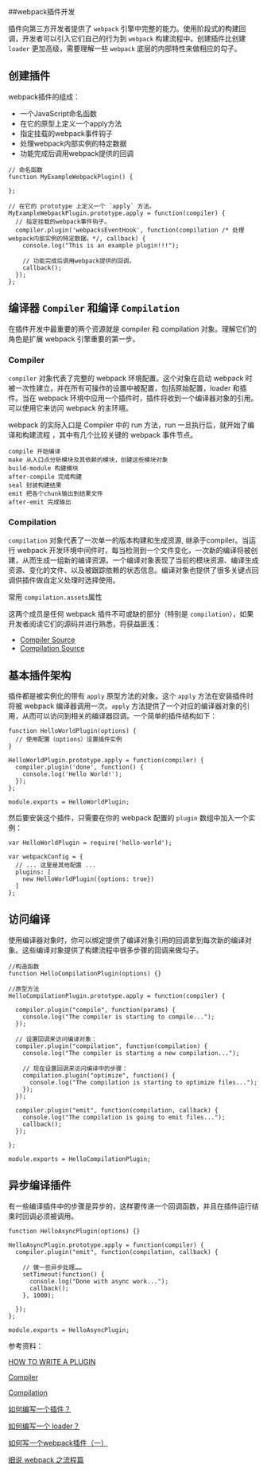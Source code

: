 ##webpack插件开发

插件向第三方开发者提供了 `webpack` 引擎中完整的能力。使用阶段式的构建回调，开发者可以引入它们自己的行为到 `webpack` 构建流程中。创建插件比创建 `loader` 更加高级，需要理解一些 `webpack` 底层的内部特性来做相应的勾子。

## 创建插件

webpack插件的组成：

- 一个JavaScript命名函数
- 在它的原型上定义一个apply方法
- 指定挂载的webpack事件钩子
- 处理webpack内部实例的特定数据
- 功能完成后调用webpack提供的回调

```
// 命名函数
function MyExampleWebpackPlugin() {

};

// 在它的 prototype 上定义一个 `apply` 方法。
MyExampleWebpackPlugin.prototype.apply = function(compiler) {
  // 指定挂载的webpack事件钩子。
  compiler.plugin('webpacksEventHook', function(compilation /* 处理webpack内部实例的特定数据。*/, callback) {
    console.log("This is an example plugin!!!");

    // 功能完成后调用webpack提供的回调。
    callback();
  });
};
```

## 编译器 `Compiler` 和编译 `Compilation`

在插件开发中最重要的两个资源就是 compiler 和 compilation 对象。理解它们的角色是扩展 webpack 引擎重要的第一步。

### Compiler

`compiler` 对象代表了完整的 webpack 环境配置。这个对象在启动 webpack 时被一次性建立，并在所有可操作的设置中被配置，包括原始配置，loader 和插件。当在 webpack 环境中应用一个插件时，插件将收到一个编译器对象的引用。可以使用它来访问 webpack 的主环境。

webpack 的实际入口是 Compiler 中的 run 方法，run 一旦执行后，就开始了编译和构建流程 ，其中有几个比较关键的 webpack 事件节点。

```
compile 开始编译
make 从入口点分析模块及其依赖的模块，创建这些模块对象
build-module 构建模块
after-compile 完成构建
seal 封装构建结果
emit 把各个chunk输出到结果文件
after-emit 完成输出
```

### Compilation

`compilation` 对象代表了一次单一的版本构建和生成资源, 继承于compiler。当运行 webpack 开发环境中间件时，每当检测到一个文件变化，一次新的编译将被创建，从而生成一组新的编译资源。一个编译对象表现了当前的模块资源、编译生成资源、变化的文件、以及被跟踪依赖的状态信息。编译对象也提供了很多关键点回调供插件做自定义处理时选择使用。

常用 `compilation.assets`属性

这两个成员是任何 webpack 插件不可或缺的部分（特别是 `compilation`），如果开发者阅读它们的源码并进行熟悉，将获益匪浅：

- [Compiler Source](https://github.com/webpack/webpack/blob/master/lib/Compiler.js)
- [Compilation Source](https://github.com/webpack/webpack/blob/master/lib/Compilation.js)


## 基本插件架构

插件都是被实例化的带有 `apply` 原型方法的对象。这个 `apply` 方法在安装插件时将被 webpack 编译器调用一次。`apply` 方法提供了一个对应的编译器对象的引用，从而可以访问到相关的编译器回调。一个简单的插件结构如下：

```
function HelloWorldPlugin(options) {
  // 使用配置（options）设置插件实例
}

HelloWorldPlugin.prototype.apply = function(compiler) {
  compiler.plugin('done', function() {
    console.log('Hello World!');
  });
};

module.exports = HelloWorldPlugin;
```

然后要安装这个插件，只需要在你的 webpack 配置的 `plugin` 数组中加入一个实例：

```
var HelloWorldPlugin = require('hello-world');

var webpackConfig = {
  // ... 这里是其他配置 ...
  plugins: [
    new HelloWorldPlugin({options: true})
  ]
};
```

## 访问编译

使用编译器对象时，你可以绑定提供了编译对象引用的回调拿到每次新的编译对象。这些编译对象提供了构建流程中很多步骤的回调来做勾子。

```
//构造函数
function HelloCompilationPlugin(options) {}

//原型方法
HelloCompilationPlugin.prototype.apply = function(compiler) {

  compiler.plugin("compile", function(params) {
    console.log("The compiler is starting to compile...");
  });

  // 设置回调来访问编译对象：
  compiler.plugin("compilation", function(compilation) {
    console.log("The compiler is starting a new compilation...");

	// 现在设置回调来访问编译中的步骤：
    compilation.plugin("optimize", function() {
      console.log("The compilation is starting to optimize files...");
    });
  });

  compiler.plugin("emit", function(compilation, callback) {
    console.log("The compilation is going to emit files...");
    callback();
  });

};

module.exports = HelloCompilationPlugin;
```

## 异步编译插件

有一些编译插件中的步骤是异步的，这样要传递一个回调函数，并且在插件运行结束时回调必须被调用。

```
function HelloAsyncPlugin(options) {}

HelloAsyncPlugin.prototype.apply = function(compiler) {
  compiler.plugin("emit", function(compilation, callback) {

    // 做一些异步处理……
    setTimeout(function() {
      console.log("Done with async work...");
      callback();
    }, 1000);

  });
};

module.exports = HelloAsyncPlugin;
```

参考资料：

[HOW TO WRITE A PLUGIN](https://webpack.github.io/docs/how-to-write-a-plugin.html)

[Compiler](https://webpack.js.org/api/plugins/compiler/)

[Compilation](https://webpack.js.org/api/plugins/compilation/)

[如何编写一个插件？](https://doc.webpack-china.org/development/how-to-write-a-plugin/)

[如何编写一个 loader？](https://doc.webpack-china.org/development/how-to-write-a-loader/)

[如何写一个webpack插件（一）](https://github.com/lcxfs1991/blog/issues/1)

[细说 webpack 之流程篇](http://taobaofed.org/blog/2016/09/09/webpack-flow/)
